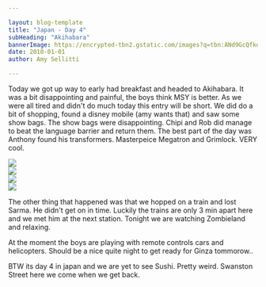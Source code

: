```yaml
---

layout: blog-template
title: "Japan - Day 4"
subHeading: "Akihabara"
bannerImage: https://encrypted-tbn2.gstatic.com/images?q=tbn:ANd9GcQfkosNw-i8kfLs6q8nnTX8JtVpH12AcGxjPbHlDfEx_kGjx1ru
date: 2010-01-01
author: Amy Sellitti

---
```

Today we got up way to early had breakfast and headed to Akihabara. It was a bit disappointing and painful, the boys think MSY is better. As we were all tired and didn't do much today this entry will be short. We did do a bit of shopping, found a disney mobile (amy wants that) and saw some show bags. The show bags were disappointing. Chipi and Rob did manage to beat the language barrier and return them. The best part of the day was Anthony found his transformers. Masterpeice Megatron and Grimlock. VERY cool. 


<div class="center-image"><img src="https://lh3.googleusercontent.com/g9KtluprrZfCI0BDxVMSWM-B4Q3v0YSfryxWU-LWewiqxCLmS6bfu1O7v8mIR2wLVqNWsye-JEbp3O93OvJcVI1xHX4yQdaub1RLOOfjjJwSqOBEyPpIzXZphPR30mAxU4FlfQ" /></div>
<div class="center-image"><img src="https://lh3.googleusercontent.com/ba--J3fwYY0JhDZd3yfKKUiV8xqm-jjsSqpm-KmjcUuLnIKmJb53dz0ngfptVZfvvF_RfDaLT8pBCFn7ib-Qka3vEyL0bFfXCH-BVzUgW-4cI2tdSEVj6KfsnxcyuDF0DFDF7A" /></div>
<div class="center-image"><img src="https://lh3.googleusercontent.com/ZwNQmxhhANAC5RfXr_D27401FUjYL6VHMYDgJQtGzCk4U_1HubH2k87DVrBELnIb4nA7XQxRJr4XmzGU57GGZruxRFH05xAhjpL7LOX3sWASMFv7AHAcS-smc40ofX7CIrZSiA" /></div>
<div class="center-image"><img src="https://lh3.googleusercontent.com/G22bywXuI1LnIcvPt9RXtMmv-10_W4_Fh39aVRftQq4lOXCK_040CisStIKIFpCODKwmio6njkjdsbe08G1VuFZqL4oIU6C2h7N3UcSdmX8pdPFtvV1XVpASGpCO98HmZJUKnA" /></div>

The other thing that happened was that we hopped on a train and lost Sarma. He didn't get on in time. Luckily the trains are only 3 min apart here and we met him at the next station. Tonight we are watching Zombieland and relaxing.

At the moment the boys are playing with remote controls cars and helicopters. Should be a nice quite night to get ready for Ginza tommorow..

BTW its day 4 in japan and we are yet to see Sushi.
Pretty weird. Swanston Street here we come when we get back.
